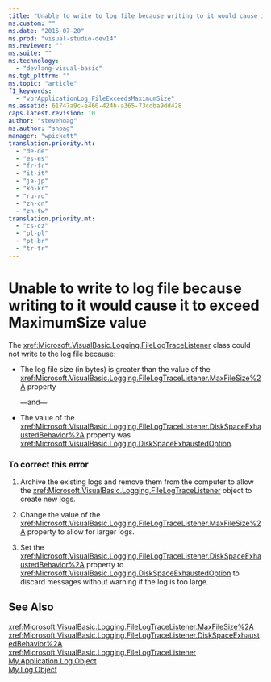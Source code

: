```yaml
---
title: "Unable to write to log file because writing to it would cause it to exceed MaximumSize value | Microsoft Docs"
ms.custom: ""
ms.date: "2015-07-20"
ms.prod: "visual-studio-dev14"
ms.reviewer: ""
ms.suite: ""
ms.technology: 
  - "devlang-visual-basic"
ms.tgt_pltfrm: ""
ms.topic: "article"
f1_keywords: 
  - "vbrApplicationLog_FileExceedsMaximumSize"
ms.assetid: 61747a9c-e460-424b-a365-73cdba9dd428
caps.latest.revision: 10
author: "stevehoag"
ms.author: "shoag"
manager: "wpickett"
translation.priority.ht: 
  - "de-de"
  - "es-es"
  - "fr-fr"
  - "it-it"
  - "ja-jp"
  - "ko-kr"
  - "ru-ru"
  - "zh-cn"
  - "zh-tw"
translation.priority.mt: 
  - "cs-cz"
  - "pl-pl"
  - "pt-br"
  - "tr-tr"
---
```

# Unable to write to log file because writing to it would cause it to exceed MaximumSize value
The <xref:Microsoft.VisualBasic.Logging.FileLogTraceListener> class could not write to the log file because:  
  
-   The log file size (in bytes) is greater than the value of the <xref:Microsoft.VisualBasic.Logging.FileLogTraceListener.MaxFileSize%2A> property  
  
     —and—  
  
-   The value of the <xref:Microsoft.VisualBasic.Logging.FileLogTraceListener.DiskSpaceExhaustedBehavior%2A> property was <xref:Microsoft.VisualBasic.Logging.DiskSpaceExhaustedOption>.  
  
### To correct this error  
  
1.  Archive the existing logs and remove them from the computer to allow the <xref:Microsoft.VisualBasic.Logging.FileLogTraceListener> object to create new logs.  
  
2.  Change the value of the <xref:Microsoft.VisualBasic.Logging.FileLogTraceListener.MaxFileSize%2A> property to allow for larger logs.  
  
3.  Set the <xref:Microsoft.VisualBasic.Logging.FileLogTraceListener.DiskSpaceExhaustedBehavior%2A> property to <xref:Microsoft.VisualBasic.Logging.DiskSpaceExhaustedOption> to discard messages without warning if the log is too large.  
  
## See Also  
 <xref:Microsoft.VisualBasic.Logging.FileLogTraceListener.MaxFileSize%2A>   
 <xref:Microsoft.VisualBasic.Logging.FileLogTraceListener.DiskSpaceExhaustedBehavior%2A>   
 <xref:Microsoft.VisualBasic.Logging.FileLogTraceListener>   
 [My.Application.Log Object](../../visual-basic/language-reference/objects/my-application-log-object.md)   
 [My.Log Object](../../visual-basic/language-reference/objects/my-log-object.md)